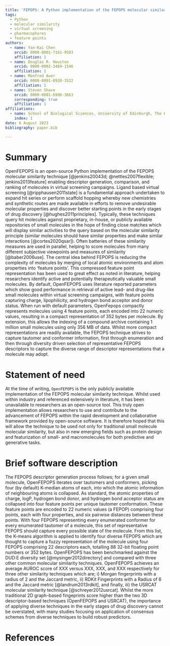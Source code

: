 ```yaml
---
title: 'FEPOPS: A Python implementation of the FEPOPS molecular similarity technique'
tags:
  - Python
  - molecular similarity
  - virtual screening
  - pharmacophores
  - feature points
authors:
  - name: Yan-Kai Chen
    orcid: 0000-0001-7161-9503
    affiliation: 1
  - name: Douglas R. Houston
    orcid: 0000-0002-3469-1546
    affiliation: 1
  - name: Manfred Auer
    orcid: 0000-0001-8920-3522
    affiliation: 1
  - name: Steven Shave
    orcid: 0000-0001-6996-3663
    corresponding: true
    affiliation: 1
affiliations:
  - name: School of Biological Sciences, University of Edinburgh, The King’s Buildings, Max Born Crescent, CH Waddington Building, Edinburgh, EH9 3BF, U.K.
    index: 1
date: 6 August 2023
bibliography: paper.bib

---
```




# Summary

OpenFEPOPS is an open-source Python implementation of the FEPOPS molecular similarity technique [@jenkins20043d; @nettles2007flexible; jenkins2013feature] enabling descriptor generation, comparison, and ranking of molecules in virtual screening campaigns. Ligand based virtual screening [@ripphausen2011state] is a fundamental approach undertaken to expand hit series or perform scaffold hopping whereby new chemistries and synthetic routes are made available in efforts to remove undesirable molecular properties and discover better starting points in the early stages of drug discovery [@hughes2011principles]. Typically, these techniques query hit molecules against proprietary, in-house, or publicly available repositories of small molecules in the hope of finding close matches which will display similar activities to the query based on the molecular similarity principle (similar molecules should have similar properties and make similar interactions [@cortes2020qsar]). Often batteries of these similarity measures are used in parallel, helping to score molecules from many different subjective viewpoints and measures of similarity [@baber2006use]. The central idea behind FEPOPS is reducing the complexity of molecules by merging of local atomic environments and atom properties into ‘feature points’. This compressed feature point representation has been used to great effect as noted in literature, helping researchers identify active and potentially therapeutically valuable small molecules. By default, OpenFEPOPS uses literature reported parameters which show good performance in retrieval of active lead- and drug-like small molecules within virtual screening campaigns, with feature points capturing charge, lipophilicity, and hydrogen bond acceptor and donor status. When run with default parameters, OpenFepops compactly represents molecules using 4 feature points, each encoded into 22 numeric values, resulting in a compact representation of 352 bytes per molecule. By extension, this allows the indexing of a compound archive containing 1 million small molecules using only 356 MB of data. Whilst more compact representations are readily available, the FEPOPS technique strives to capture tautomer and conformer information, first through enumeration and then through diversity driven selection of representative FEPOPS descriptors to capture the diverse range of descriptor representations that a molecule may adopt.

# Statement of need

At the time of writing, `OpenFEPOPS` is the only publicly available implementation of the FEPOPS molecular similarity technique. Whilst used within industry and referenced extensively in literature, it has been unavailable to researchers as an open-source tool. This truly open implementation allows researchers to use and contribute to the advancement of FEPOPS within the rapid development and collaborative framework provided by open-source software. It is therefore hoped that this will allow the technique to be used not only for traditional small molecule molecular similarity, but also in new emerging fields such as protein design and featurization of small- and macromolecules for both predictive and generative tasks.

# Brief software description 

The FEPOPS descriptor generation process follows; for a given small molecule, OpenFEPOPS iterates over tautomers and conformers, picking four (by default) K-median atoms of each, into which the atomic information of neighbouring atoms is collapsed. As standard, the atomic properties of charge, logP, hydrogen bond donor, and hydrogen bond acceptor status are collapsed into four feature points per unique tautomer conformation. These feature points are encoded to 22 numeric values (a FEPOP) comprising four points, each with four properties, and six pairwise distances between these points. With four FEPOPS representing every enumerated conformer for every enumerated tautomer of a molecule, this set of representative FEPOPS should capture every possible state of the molecule. From this list, the K-means algorithm is applied to identify four diverse FEPOPS which are thought to capture a fuzzy representation of the molecule using four FEPOPS comprising 22 descriptors each, totalling 88 32-bit floating point numbers or 352 bytes.
OpenFEPOPS has been benchmarked against the DUD:E diversity set [@mysinger2012directory] and compared with three other common molecular similarity techniques. OpenFEPOPS achieves an average AUROC score of XXX versus XXX, XXX, and XXX respectively for three other similarity techniques which are; i) Morgan fingerprints with a radius of 2 and the Jaccard metric, ii) RDKit Fingerprints with a Radius of 6 and the Jaccard metric [@landrum2013rdkit], and finally, iii) the USRCAT molecular similarity technique [@schreyer2012usrcat]. Whilst the more traditional 2D graph-based fingeprints score higher than the two 3D descriptor-based techniques (OpenFEPOPS and USRCAT), the importance of applying diverse techniques in the early stages of drug discovery cannot be overstated, with many studies focusing on application of consensus schemes from diverse techniques to build robust predictors.




# References